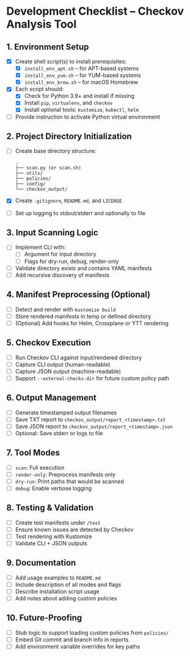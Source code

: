 # Development Checklist – Checkov Analysis Tool

## 1. Environment Setup

- [x] Create shell script(s) to install prerequisites:
  - [x] `install_env_apt.sh` – for APT-based systems
  - [x] `install_env_yum.sh` – for YUM-based systems
  - [x] `install_env_brew.sh` – for macOS Homebrew
- [x] Each script should:
  - [x] Check for Python 3.9+ and install if missing
  - [x] Install `pip`, `virtualenv`, and `checkov`
  - [x] Install optional tools: `kustomize`, `kubectl`, `helm`
- [ ] Provide instruction to activate Python virtual environment

## 2. Project Directory Initialization

- [ ] Create base directory structure:

  ```
  .
  ├── scan.py (or scan.sh)
  ├── utils/
  ├── policies/
  ├── config/
  └── checkov_output/
  ```

- [x] Create `.gitignore`, `README.md`, and `LICENSE`
- [ ] Set up logging to stdout/stderr and optionally to file

## 3. Input Scanning Logic

- [ ] Implement CLI with:
  - [ ] Argument for input directory
  - [ ] Flags for dry-run, debug, render-only
- [ ] Validate directory exists and contains YAML manifests
- [ ] Add recursive discovery of manifests

## 4. Manifest Preprocessing (Optional)

- [ ] Detect and render with `kustomize build`
- [ ] Store rendered manifests in temp or defined directory
- [ ] (Optional) Add hooks for Helm, Crossplane or YTT rendering

## 5. Checkov Execution

- [ ] Run Checkov CLI against input/rendered directory
- [ ] Capture CLI output (human-readable)
- [ ] Capture JSON output (machine-readable)
- [ ] Support `--external-checks-dir` for future custom policy path

## 6. Output Management

- [ ] Generate timestamped output filenames
- [ ] Save TXT report to `checkov_output/report_<timestamp>.txt`
- [ ] Save JSON report to `checkov_output/report_<timestamp>.json`
- [ ] Optional: Save stderr or logs to file

## 7. Tool Modes

- [ ] `scan`: Full execution
- [ ] `render-only`: Preprocess manifests only
- [ ] `dry-run`: Print paths that would be scanned
- [ ] `debug`: Enable verbose logging

## 8. Testing & Validation

- [ ] Create test manifests under `/test`
- [ ] Ensure known issues are detected by Checkov
- [ ] Test rendering with Kustomize
- [ ] Validate CLI + JSON outputs

## 9. Documentation

- [ ] Add usage examples to `README.md`
- [ ] Include description of all modes and flags
- [ ] Describe installation script usage
- [ ] Add notes about adding custom policies

## 10. Future-Proofing

- [ ] Stub logic to support loading custom policies from `policies/`
- [ ] Embed Git commit and branch info in reports
- [ ] Add environment variable overrides for key paths
